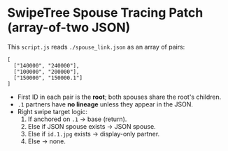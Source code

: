 
# SwipeTree Spouse Tracing Patch (array-of-two JSON)

This `script.js` reads `./spouse_link.json` as an array of pairs:

```
[
  ["140000", "240000"],
  ["100000", "200000"],
  ["150000", "150000.1"]
]
```

- First ID in each pair is the **root**; both spouses share the root's children.
- `.1` partners have **no lineage** unless they appear in the JSON.
- Right swipe target logic:
  1. If anchored on `.1` → base (return).
  2. Else if JSON spouse exists → JSON spouse.
  3. Else if `id.1.jpg` exists → display-only partner.
  4. Else → none.
